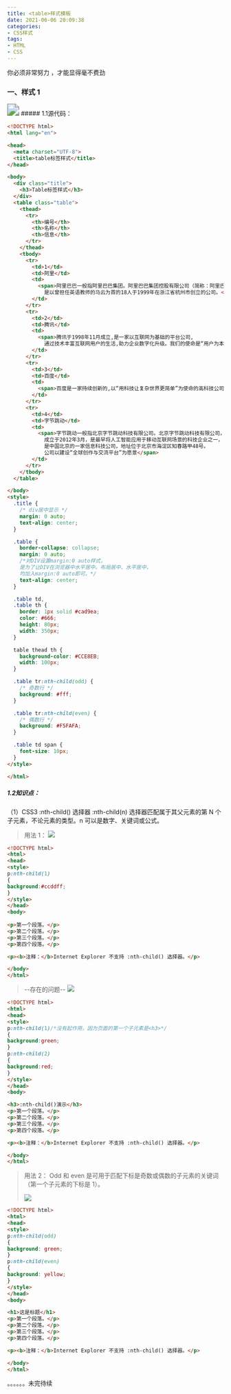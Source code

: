 ```yaml
---
title: <table>样式模板
date: 2021-06-06 20:09:38
categories:
- CSS样式
tags:
- HTML
- CSS
---
```


你必须非常努力 ，才能显得毫不费劲

### 一、样式 1
<img src="https://cdn.jsdelivr.net/gh/qw-null/BlogImages/20210606203427.png" style="zoom:175%;" />
##### 1.1源代码：

```html
<!DOCTYPE html>
<html lang="en">

<head>
  <meta charset="UTF-8">
  <title>table标签样式</title>
</head>

<body>
  <div class="title">
    <h3>Table标签样式</h3>
  </div>
  <table class="table">
    <thead>
      <tr>
        <th>编号</th>
        <th>名称</th>
        <th>信息</th>
      </tr>
    </thead>
    <tbody>
      <tr>
        <td>1</td>
        <td>阿里</td>
        <td>
          <span>阿里巴巴一般指阿里巴巴集团。阿里巴巴集团控股有限公司（简称：阿里巴巴集团）
            是以曾担任英语教师的马云为首的18人于1999年在浙江省杭州市创立的公司。</span>
        </td>
      </tr>
      <tr>
        <td>2</td>
        <td>腾讯</td>
        <td>
          <span>腾讯于1998年11月成立,是一家以互联网为基础的平台公司,
            通过技术丰富互联网用户的生活,助力企业数字化升级。我们的使命是“用户为本 科技向善”。</span>
        </td>
      </tr>
      <tr>
        <td>3</td>
        <td>百度</td>
        <td>
          <span>百度是一家持续创新的,以“用科技让复杂世界更简单”为使命的高科技公司。</span>
        </td>
      </tr>
      <tr>
        <td>4</td>
        <td>字节跳动</td>
        <td>
          <span>字节跳动一般指北京字节跳动科技有限公司。北京字节跳动科技有限公司，
            成立于2012年3月，是最早将人工智能应用于移动互联网场景的科技企业之一，
            是中国北京的一家信息科技公司，地址位于北京市海淀区知春路甲48号。
            公司以建设“全球创作与交流平台”为愿景</span>
        </td>
      </tr>
    </tbody>
  </table>

</body>
<style>
  .title {
    /* div居中显示 */
    margin: 0 auto;
    text-align: center;
  }

  .table {
    border-collapse: collapse;
    margin: 0 auto;
    /*对DIV设置margin:0 auto样式，
    是为了让DIV在浏览器中水平居中。布局居中、水平居中，
    均加入margin:0 auto即可。*/
    text-align: center;
  }

  .table td,
  .table th {
    border: 1px solid #cad9ea;
    color: #666;
    height: 80px;
    width: 350px;
  }

  table thead th {
    background-color: #CCE8EB;
    width: 100px;
  }

  .table tr:nth-child(odd) {
    /* 奇数行 */
    background: #fff;
  }

  .table tr:nth-child(even) {
    /* 偶数行 */
    background: #F5FAFA;
  }

  .table td span {
    font-size: 10px;
  }
</style>

</html>
```



##### 1.2知识点：
（1）CSS3 :nth-child() 选择器
:nth-child(n) 选择器匹配属于其父元素的第 N 个子元素，不论元素的类型。n 可以是数字、关键词或公式。

>用法 1：
>![](https://cdn.jsdelivr.net/gh/qw-null/BlogImages/20210606205553.png)
```html
<!DOCTYPE html>
<html>
<head>
<style> 
p:nth-child(1)
{
background:#ccddff;
}
</style>
</head>
<body>
    
<p>第一个段落。</p>
<p>第二个段落。</p>
<p>第三个段落。</p>
<p>第四个段落。</p>

<p><b>注释：</b>Internet Explorer 不支持 :nth-child() 选择器。</p>

</body>
</html>

```
> --存在的问题--
> ![](https://cdn.jsdelivr.net/gh/qw-null/BlogImages/20210606210022.png)
```html
<!DOCTYPE html>
<html>
<head>
<style> 
p:nth-child(1)/*没有起作用，因为页面的第一个子元素是<h3>*/
{
background:green;
}
p:nth-child(2)
{
background:red;
}
</style>
</head>
<body>

<h3>:nth-child()演示</h3>
<p>第一个段落。</p>
<p>第二个段落。</p>
<p>第三个段落。</p>
<p>第四个段落。</p>

<p><b>注释：</b>Internet Explorer 不支持 :nth-child() 选择器。</p>

</body>
</html>
```
> 用法 2：
> Odd 和 even 是可用于匹配下标是奇数或偶数的子元素的关键词（第一个子元素的下标是 1）。
>
> ![](https://cdn.jsdelivr.net/gh/qw-null/BlogImages/20210606210628.png)

```html
<!DOCTYPE html>
<html>
<head>
<style> 
p:nth-child(odd)
{
background: green;
}
p:nth-child(even)
{
background: yellow;
}
</style>
</head>
<body>

<h1>这是标题</h1>
<p>第一个段落。</p>
<p>第二个段落。</p>
<p>第三个段落。</p>
<p>第四个段落。</p>

<p><b>注释：</b>Internet Explorer 不支持 :nth-child() 选择器。</p>

</body>
</html>
```

。。。。。。未完待续

